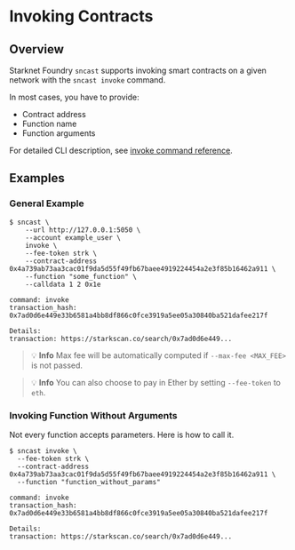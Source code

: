 # Invoking Contracts

## Overview

Starknet Foundry `sncast` supports invoking smart contracts on a given network with the `sncast invoke` command.

In most cases, you have to provide:

- Contract address
- Function name
- Function arguments

For detailed CLI description, see [invoke command reference](../appendix/sncast/invoke.md).

## Examples

### General Example

```shell
$ sncast \
	--url http://127.0.0.1:5050 \
	--account example_user \
	invoke \
	--fee-token strk \
	--contract-address 0x4a739ab73aa3cac01f9da5d55f49fb67baee4919224454a2e3f85b16462a911 \
	--function "some_function" \
	--calldata 1 2 0x1e
  
command: invoke
transaction_hash: 0x7ad0d6e449e33b6581a4bb8df866c0fce3919a5ee05a30840ba521dafee217f

Details:
transaction: https://starkscan.co/search/0x7ad0d6e449...
```

> 💡 **Info**
> Max fee will be automatically computed if `--max-fee <MAX_FEE>` is not passed.

> 💡 **Info**
> You can also choose to pay in Ether by setting `--fee-token` to `eth`.

### Invoking Function Without Arguments

Not every function accepts parameters. Here is how to call it.

```shell
$ sncast invoke \
  --fee-token strk \
  --contract-address 0x4a739ab73aa3cac01f9da5d55f49fb67baee4919224454a2e3f85b16462a911 \
  --function "function_without_params"
  
command: invoke
transaction_hash: 0x7ad0d6e449e33b6581a4bb8df866c0fce3919a5ee05a30840ba521dafee217f

Details:
transaction: https://starkscan.co/search/0x7ad0d6e449...
```
